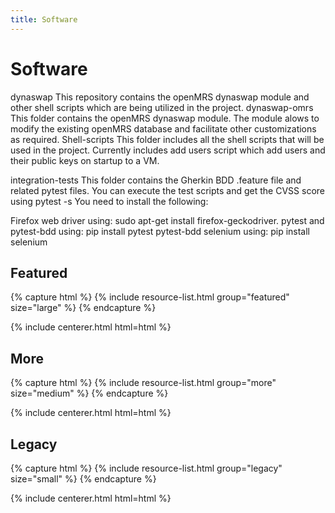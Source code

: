 ```yaml
---
title: Software
---
```


# <i class="fas fa-tools"></i>Software

dynaswap
This repository contains the openMRS dynaswap module and other shell scripts which are being utilized in the project.
dynaswap-omrs
This folder contains the openMRS dynaswap module. The module alows to modify the existing openMRS database and facilitate other customizations as required.
Shell-scripts
This folder includes all the shell scripts that will be used in the project. Currently includes add users script which add users and their public keys on startup to a VM.

integration-tests
This folder contains the Gherkin BDD .feature file and related pytest files. You can execute the test scripts and get the CVSS score using pytest -s You need to install the following:

Firefox web driver using: sudo apt-get install firefox-geckodriver.
pytest and pytest-bdd using: pip install pytest pytest-bdd
selenium using: pip install selenium
<!-- section break -->

## Featured

{% capture html %}
{% include resource-list.html group="featured" size="large" %}
{% endcapture %}

{% include centerer.html html=html %}

<!-- section break -->

## More

{% capture html %}
{% include resource-list.html group="more" size="medium" %}
{% endcapture %}

{% include centerer.html html=html %}

<!-- section break -->

## Legacy

{% capture html %}
{% include resource-list.html group="legacy" size="small" %}
{% endcapture %}

{% include centerer.html html=html %}
